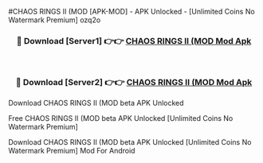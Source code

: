 #CHAOS RINGS II (MOD [APK-MOD] - APK Unlocked - [Unlimited Coins No Watermark Premium] ozq2o



<div align="center">

<h3>🔴 Download [Server1] 👉👉 <a href="https://momento.my/?title=CHAOS_RINGS_II_(MOD">CHAOS RINGS II (MOD Mod Apk</a></h3><br>

<h3>🔴 Download [Server2] 👉👉 <a href="https://momento.my/?title=CHAOS_RINGS_II_(MOD">CHAOS RINGS II (MOD Mod Apk</a></h3>
</div>



Download CHAOS RINGS II (MOD beta APK Unlocked

Free CHAOS RINGS II (MOD beta APK Unlocked [Unlimited Coins No Watermark Premium]

Download CHAOS RINGS II (MOD beta APK Unlocked [Unlimited Coins No Watermark Premium] Mod For Android
